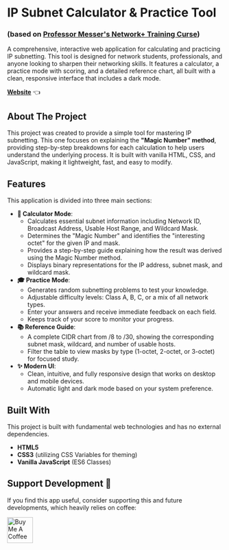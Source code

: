 # IP Subnet Calculator \& Practice Tool

### (based on <a href="https://www.youtube.com/watch?v=k7IOn3TiUc8&list=PLG49S3nxzAnl_tQe3kvnmeMid0mjF8Le8" target="_blank" rel="noopener noreferrer">Professor Messer's Network+ Training Curse</a>)

A comprehensive, interactive web application for calculating and practicing IP subnetting. This tool is designed for network students, professionals, and anyone looking to sharpen their networking skills. It features a calculator, a practice mode with scoring, and a detailed reference chart, all built with a clean, responsive interface that includes a dark mode.

**<a href="https://it-baer.github.io/subnet-calc-practice/" target="_blank" rel="noopener noreferrer">Website</a>** 👈

## About The Project

This project was created to provide a simple tool for mastering IP subnetting. This one focuses on explaining the **"Magic Number" method**, providing step-by-step breakdowns for each calculation to help users understand the underlying process. It is built with vanilla HTML, CSS, and JavaScript, making it lightweight, fast, and easy to modify.

## Features

This application is divided into three main sections:

* **🧮 Calculator Mode**:
    * Calculates essential subnet information including Network ID, Broadcast Address, Usable Host Range, and Wildcard Mask.
    * Determines the "Magic Number" and identifies the "interesting octet" for the given IP and mask.
    * Provides a step-by-step guide explaining how the result was derived using the Magic Number method.
    * Displays binary representations for the IP address, subnet mask, and wildcard mask.
* **🎓 Practice Mode**:
    * Generates random subnetting problems to test your knowledge.
    * Adjustable difficulty levels: Class A, B, C, or a mix of all network types.
    * Enter your answers and receive immediate feedback on each field.
    * Keeps track of your score to monitor your progress.
* **📚 Reference Guide**:
    * A complete CIDR chart from /8 to /30, showing the corresponding subnet mask, wildcard, and number of usable hosts.
    * Filter the table to view masks by type (1-octet, 2-octet, or 3-octet) for focused study.
* **✨ Modern UI**:
    * Clean, intuitive, and fully responsive design that works on desktop and mobile devices.
    * Automatic light and dark mode based on your system preference.


## Built With

This project is built with fundamental web technologies and has no external dependencies.

* **HTML5**
* **CSS3** (utilizing CSS Variables for theming)
* **Vanilla JavaScript** (ES6 Classes)

[^2]: style.css

[^3]: app.js

## Support Development 💜

If you find this app useful, consider supporting this and future developments, which heavily relies on coffee:

<a href="https://www.buymeacoffee.com/itbaer" target="_blank"><img src="https://github.com/user-attachments/assets/64107f03-ba5b-473e-b8ad-f3696fe06002" alt="Buy Me A Coffee" style="height: 60px !important;max-width: 217px !important;" ></a>
